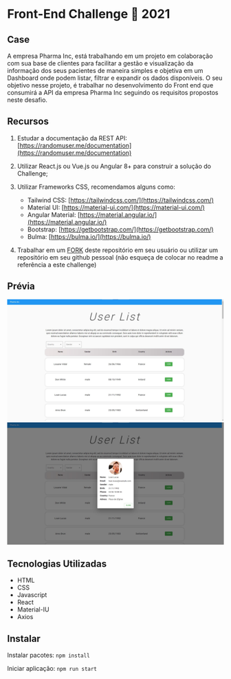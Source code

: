 # Front-End Challenge 🏅 2021
## Case

A empresa Pharma Inc, está trabalhando em um projeto em colaboração com sua base de clientes para facilitar a gestão e visualização da informação dos seus pacientes de maneira simples e objetiva em um Dashboard onde podem listar, filtrar e expandir os dados disponíveis. O seu objetivo nesse projeto, é trabalhar no desenvolvimento do Front end que consumirá a API da empresa Pharma Inc seguindo os requisitos propostos neste desafio.

## Recursos

1.  Estudar a documentação da REST API: [https://randomuser.me/documentation](https://randomuser.me/documentation)
    
2.  Utilizar React.js ou Vue.js ou Angular 8+ para construir a solução do Challenge;
    
3.  Utilizar Frameworks CSS, recomendamos alguns como:
    
    -   Tailwind CSS: [https://tailwindcss.com/](https://tailwindcss.com/)
    -   Material UI: [https://material-ui.com/](https://material-ui.com/)
    -   Angular Material: [https://material.angular.io/](https://material.angular.io/)
    -   Bootstrap: [https://getbootstrap.com/](https://getbootstrap.com/)
    -   Bulma: [https://bulma.io/](https://bulma.io/)
4.  Trabalhar em um [FORK](https://lab.coodesh.com/help/gitlab-basics/fork-project.md) deste repositório em seu usuário ou utilizar um repositório em seu github pessoal (não esqueça de colocar no readme a referência a este challenge)

## Prévia
![User list preview 1](screenshot1.jpg)
![User list preview 2](screenshot2.jpg)

## Tecnologias Utilizadas 
- HTML
- CSS
- Javascript
- React
- Material-IU
- Axios

## Instalar
Instalar pacotes:
`npm install`

Iniciar aplicação:
`npm run start`